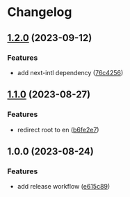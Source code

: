 # Changelog

## [1.2.0](https://github.com/letanure/react-next-boilerplate/compare/v1.1.0...v1.2.0) (2023-09-12)


### Features

* add next-intl dependency ([76c4256](https://github.com/letanure/react-next-boilerplate/commit/76c42566a9a572bf75b0b401dd9938e91063e430))

## [1.1.0](https://github.com/letanure/react-next-boilerplate/compare/v1.0.0...v1.1.0) (2023-08-27)


### Features

* redirect root to en ([b6fe2e7](https://github.com/letanure/react-next-boilerplate/commit/b6fe2e7a1598736d102cfa105c17ac167c799b52))

## 1.0.0 (2023-08-24)


### Features

* add release workflow ([e615c89](https://github.com/letanure/react-next-boilerplate/commit/e615c89bce6950314473242c1de402ce36c287fc))
